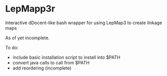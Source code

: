 # LepMapp3r
Interactive dDocent-like bash wrapper for using LepMap3 to create linkage maps

As of yet incomplete. 

To do:
 - include basic installation script to install into $PATH
 - convert java calls to call from $PATH
 - add reordering (incomplete)
